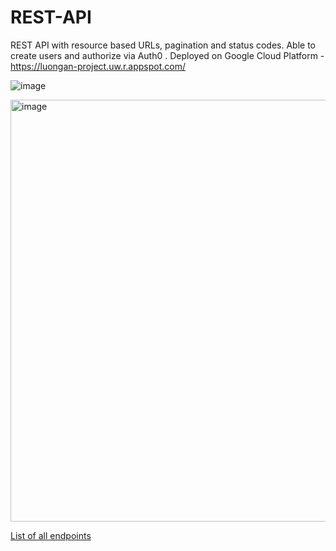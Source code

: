 # REST-API
REST API with resource based URLs, pagination and status codes.  Able to create users and authorize via Auth0 . Deployed on Google Cloud Platform - https://luongan-project.uw.r.appspot.com/

![image](https://github.com/luonga/REST-API/assets/53350691/b21d89ca-9a39-4ca6-aa93-9bb60a4a70ce)

<img width="675" alt="image" src="https://github.com/luonga/REST-API/assets/53350691/b9a0ff3b-7eae-4ce3-80c3-47924307d3f7">


[List of all endpoints](https://github.com/luonga/REST-API/files/11649543/luongan_project.pdf)
